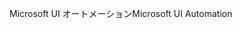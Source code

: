 <span data-ttu-id="ce650-101">Microsoft UI オートメーション</span><span class="sxs-lookup"><span data-stu-id="ce650-101">Microsoft UI Automation</span></span>